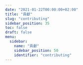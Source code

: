 ```yaml
---
date: "2021-01-22T00:00:00+02:00"
title: "貢獻"
slug: "contributing"
sidebar_position: 35
toc: false
draft: false
menu:
  sidebar:
    name: "貢獻"
    sidebar_position: 50
    identifier: "contributing"
---
```

